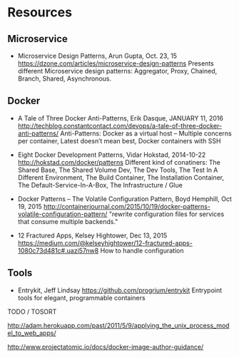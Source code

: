 # Resources


## Microservice

* Microservice Design Patterns, Arun Gupta, Oct. 23, 15
  https://dzone.com/articles/microservice-design-patterns
  Presents different Microservice design patterns: Aggregator, Proxy, Chained, Branch, Shared, Asynchronous. 


## Docker

* A Tale of Three Docker Anti-Patterns, Erik Dasque, JANUARY 11, 2016
  http://techblog.constantcontact.com/devops/a-tale-of-three-docker-anti-patterns/
  Anti-Patterns: Docker as a virtual host  – Multiple concerns per container, Latest doesn’t mean best, Docker containers with SSH

* Eight Docker Development Patterns, Vidar Hokstad, 2014-10-22
  http://hokstad.com/docker/patterns
  Different kind of conatiners: The Shared Base, The Shared Volume Dev, The Dev Tools, The Test In A Different Environment, The Build Container, The Installation Container, The Default-Service-In-A-Box,  The Infrastructure / Glue

* Docker Patterns – The Volatile Configuration Pattern, Boyd Hemphill, Oct 19, 2015 
  http://containerjournal.com/2015/10/19/docker-patterns-volatile-configuration-pattern/
  "rewrite configuration files for services that consume multiple backends."

* 12 Fractured Apps, Kelsey Hightower, Dec 13, 2015
  https://medium.com/@kelseyhightower/12-fractured-apps-1080c73d481c#.uazi57nw8
  How to handle configuration


## Tools

* Entrykit, Jeff Lindsay
  https://github.com/progrium/entrykit
  Entrypoint tools for elegant, programmable containers



TODO / TOSORT

http://adam.herokuapp.com/past/2011/5/9/applying_the_unix_process_model_to_web_apps/

http://www.projectatomic.io/docs/docker-image-author-guidance/
